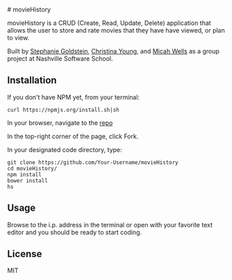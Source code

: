 


<snippet>
<content>
# movieHistory

movieHistory is a CRUD (Create, Read, Update, Delete) application that allows the user to store and rate movies that they have have viewed, or plan to view.

Built by <a href="https://github.com/stephanieg0">Stephanie Goldstein</a>, <a href="https://github.com/ChristinaJYoung">Christina Young</a>, and <a href="https://github.com/micahp0506">Micah Wells</a> as a group project at Nashville Software School.

## Installation
If you don't have NPM yet, from your terminal:

`curl https://npmjs.org/install.sh|sh`

In your browser, navigate to the <a href="https://github.com/stephanieg0/movieHistory">repo</a>

In the top-right corner of the page, click Fork.

In your designated code directory, type:

```
git clone https://github.com/Your-Username/movieHistory
cd movieHistory/
npm install
bower install
hs
```
## Usage
Browse to the i.p. address in the terminal or open with your favorite text editor and you should be ready to start coding.
## License
MIT
</content>
</snippet>
